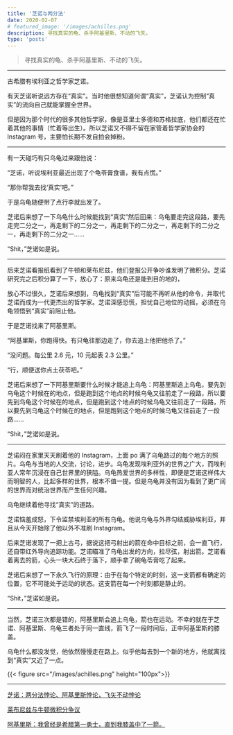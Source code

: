 ```yaml
---
title: '芝诺与两分法'
date: 2020-02-07
# featured_image: '/images/achilles.png'
description: 寻找真实的龟、杀手阿基里斯、不动的飞矢。
type: 'posts'
---
```


> 寻找真实的龟、杀手阿基里斯、不动的飞矢。

---

古希腊有埃利亚之哲学家芝诺。

有天芝诺听说远方存在“真实”。当时他很想知道何谓“真实”，芝诺认为控制“真实”的流向自己就能掌握全世界。

但是因为那个时代的很多其他哲学家，像是亚里士多德和苏格拉底，他们都还在忙着其他的事情（忙着等出生）。所以芝诺又不得不留在家管着哲学家协会的 Instagram 号，主要怕长期不发自拍会掉粉。

---

有一天碰巧有只乌龟过来跟他说：

“芝诺，听说埃利亚最近出现了个龟苓膏食谱，我有点慌。”

“那你帮我去找‘真实’吧。”

于是乌龟随便带了点行李就出发了。

芝诺后来想了一下乌龟什么时候能找到“真实”然后回来：乌龟要走完这段路，要先走完二分之一，再走剩下的二分之一，再走剩下的二分之一，再走剩下的二分之一，再走剩下的二分之一……

“Shit，”芝诺如是说。

---

后来芝诺看报纸看到了牛顿和莱布尼兹，他们登报公开争吵谁发明了微积分。芝诺研究完之后积分算了一下，放心了：原来乌龟还是能到目的地的，

放心不过很久，芝诺后来想到，乌龟找到“真实”后可能不再听从他的命令，并取代芝诺而成为一代更杰出的哲学家。芝诺深感恐慌，担忧自己地位的动摇，必须在乌龟领悟到“真实”前阻止他。

于是芝诺找来了阿基里斯。

“阿基里斯，你跑得快。有只龟往那边走了，你去追上他把他杀了。”

“没问题。每公里 2.6 元，10 元起表 2.3 公里。”

“行，顺便送你点土茯苓吧。”

芝诺后来想了一下阿基里斯要什么时候才能追上乌龟：阿基里斯追上乌龟，要先到乌龟这个时候在的地点，但是跑到这个地点的时候乌龟又往前走了一段路，所以要先到乌龟这个时候在的地点，但是跑到这个地点的时候乌龟又往前走了一段路，所以要先到乌龟这个时候在的地点，但是跑到这个地点的时候乌龟又往前走了一段路……

“Shit，”芝诺如是说。

---

芝诺闷在家里天天刷着他的 Instagram，上面 po 满了乌龟路过的每个地方的照片。乌龟与当地的人交流，讨论，进步。乌龟发现埃利亚外的世界之广大，而埃利亚人常年沉浸在自己世界里的狭隘。乌龟热爱世界的多样性，即便是芝诺这样伟大而明智的人，比起多样的世界，根本不值一提。但是乌龟并没有因为看到了更广阔的世界而对统治世界而产生任何兴趣。

乌龟继续着他寻找“真实”的道路。

芝诺恼羞成怒，下令监禁埃利亚的所有乌龟。他说乌龟与外界勾结威胁埃利亚，并且从今天开始除了他以外不准刷 Instagram。

后来芝诺发现了一把上古弓，据说这把弓射出的箭在命中目标之前，会一直飞行，还自带红外导向追踪功能。芝诺瞄准了乌龟出发的方向，拉尽弦，射出箭。芝诺看着离去的箭，心头一块大石终于落下，顺手拿了碗龟苓膏吃了起来。

芝诺后来想了一下永久飞行的原理：由于在每个特定的时刻，这一支箭都有确定的位置，它不可能处于运动的状态。这支箭在每一个时刻都是静止的。

“Shit，”芝诺如是说。

---

当然，芝诺三次都是错的，阿基里斯会追上乌龟，箭也在运动。不幸的就在于芝诺、阿基里斯、乌龟三者处于同一直线，箭飞了一段时间后，正中阿基里斯的膝盖。

乌龟什么都没发觉，他依然慢慢走在路上。似乎他每去到一个新的地方，他就离找到“真实”又近了一点。

{{< figure src="/images/achilles.png" height="100px">}}

---

[芝诺：两分法悖论、阿基里斯悖论，飞矢不动悖论](https://zh.wikipedia.org/wiki/%E8%8A%9D%E8%AF%BA%E6%82%96%E8%AE%BA)

[莱布尼兹与牛顿微积分争议](https://en.wikipedia.org/wiki/Leibniz%E2%80%93Newton_calculus_controversy)

[阿基里斯：我曾经是希腊第一勇士，直到我膝盖中了一箭。](https://www.urbandictionary.com/define.php?term=arrow%20in%20the%20knee)
